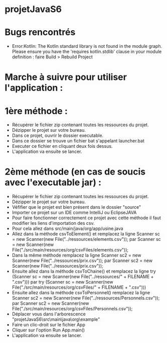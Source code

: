 # projetJavaS6

# Bugs rencontrés
- Error:Kotlin: The Kotlin standard library is not found in the module graph. Please ensure you have the 'requires kotlin.stdlib' clause in your module definition :
  faire Build > Rebuild Project
  

# Marche à suivre pour utiliser l'application :

  # 1ère méthode : 
  - Récupérer le fichier zip contenant toutes les ressources du projet.
  - Dézipper le projet sur votre bureau.
  - Dans ce projet, ouvrir le dossier executable.
  - Dans ce dossier se trouve un fichier bat s'appelant launcher.bat
  - Executer ce fichier en cliquant deux fois dessus.
  - L'application va ensuite se lancer.
  
  
  # 2ème méthode (en cas de soucis avec l'executable jar) : 
  - Récupérer le fichier zip contenant toutes les ressources du projet.
  - Dézipper le projet sur votre bureau.
  - Véfifier que le projet est bien présent dans le dossier "source"
  - Importer ce projet sur un IDE comme IntelliJ ou EclipseJAVA
  - Pour faire fonctionner correctement ce projet avec cette méthode il faut modifier les liens d'importation des csv.
  - Pour cela allez dans src/main/java/org/app/usine.java 
  - Allez dans la méthode csvToElement() et remplacez la ligne Scanner sc = new Scanner(new File("../ressources/elements.csv")); 
  par Scanner sc = new Scanner(new File("./src/main/resources/org/csvFiles/elements.csv"));
  - Dans la même méthode remplacez la ligne Scanner sc2 = new Scanner(new File("../ressources/prix.csv")); 
  par Scanner sc2 = new Scanner(new File("../ressources/prix.csv"));
  - Ensuite allez dans la méthode csvToChaine() et remplacez la ligne try (Scanner sc = new Scanner(new File("../ressources/" + FILENAME + ".csv"))) 
  par try (Scanner sc = new Scanner(new File("./src/main/resources/org/csvFiles/" + FILENAME + ".csv")))
  - Ensuite allez dans la méthode csvToPersonnel() remplacez la ligne Scanner sc2 = new Scanner(new File("../ressources/Personnels.csv")); 
  par Scanner sc2 = new Scanner(new File("./src/main/resources/org/csvFiles/Personnels.csv"));
  - Déplacer vous dans l'arborescence "projetJavaS6\src\main\java\org\example"
  - Faire un clic-droit sur le fichier App
  - Cliquer sur l'option Run App.main()
  - L'application va ensuite se lancer.
